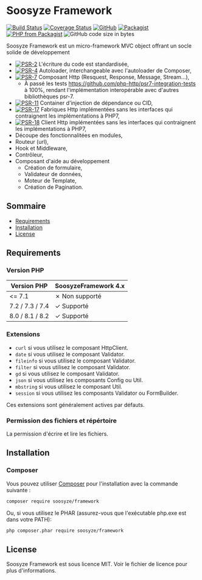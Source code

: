 # Soosyze Framework

[![Build Status](https://github.com/soosyze/framework/workflows/Tests/badge.svg?branch=master)](https://github.com/soosyze/framework/actions?query=branch:master "Tests")
[![Coverage Status](https://coveralls.io/repos/github/soosyze/framework/badge.svg?branch=master)](https://coveralls.io/github/soosyze/framework?branch=master "Coveralls")
[![GitHub](https://img.shields.io/github/license/mashape/apistatus.svg)](https://github.com/soosyze/framework/blob/master/LICENSE "LICENSE")
[![Packagist](https://img.shields.io/packagist/v/soosyze/framework.svg)](https://packagist.org/packages/soosyze/framework "Packagist")
[![PHP from Packagist](https://img.shields.io/packagist/php-v/soosyze/framework.svg)](#version-php)
![GitHub code size in bytes](https://img.shields.io/github/repo-size/soosyze/framework.svg)

Soosyze Framework est un micro-framework MVC object offrant un socle solide de développement

* [![PSR-2](https://img.shields.io/badge/PSR-2-yellow.svg)](https://www.php-fig.org/psr/psr-2 "Coding Style Guide") L'écriture du code est standardisée,
* [![PSR-4](https://img.shields.io/badge/PSR-4-yellow.svg)](https://www.php-fig.org/psr/psr-4 "Autoloading Standard") Autoloader, interchangeable avec l'autoloader de Composer,
* [![PSR-7](https://img.shields.io/badge/PSR-7-yellow.svg)](https://www.php-fig.org/psr/psr-7 "HTTP Message Interface") Composant Http (Resquest, Response, Message, Stream...),
  * À passé les tests https://github.com/php-http/psr7-integration-tests à 100%, rendant l'implémentation interopérable avec d'autres bibliothèques psr-7.
* [![PSR-11](https://img.shields.io/badge/PSR-11-yellow.svg)](https://www.php-fig.org/psr/psr-11 "Container Interface") Container d'injection de dépendance ou CID,
* [![PSR-17](https://img.shields.io/badge/PSR-17-yellow.svg)](https://www.php-fig.org/psr/psr-17 "HTTP Factories") Fabriques Http implémentées sans les interfaces qui contraignent les implémentations à PHP7,
* [![PSR-18](https://img.shields.io/badge/PSR-18-yellow.svg)](https://www.php-fig.org/psr/psr-18 "HTTP Client") Client Http implémentées sans les interfaces qui contraignent les implémentations à PHP7,
* Découpe des fonctionnalitées en modules,
* Routeur (url),
* Hook et Middleware,
* Contrôleur,
* Composant d'aide au développement
  * Création de formulaire,
  * Validateur de données,
  * Moteur de Template,
  * Création de Pagination.

## Sommaire

* [Requirements](#requirements)
* [Installation](#installation)
* [License](#license)

## Requirements

### Version PHP

| Version PHP     | SoosyzeFramework 4.x |
|-----------------|----------------------|
| <= 7.1          | ✗ Non supporté       |
| 7.2 / 7.3 / 7.4 | ✓ Supporté           |
| 8.0 / 8.1 / 8.2 | ✓ Supporté           |

### Extensions

* `curl` si vous utilisez le composant HttpClient.
* `date` si vous utilisez le composant Validator.
* `fileinfo` si vous utilisez le composant Validator.
* `filter` si vous utilisez le composant Validator.
* `gd` si vous utilisez le composant Validator.
* `json` si vous utilisez les composants Config ou Util.
* `mbstring` si vous utilisez le composant Util.
* `session` si vous utilisez les composants Validator ou FormBuilder.

Ces extensions sont généralement actives par défauts.

### Permission des fichiers et répértoire

La permission d'écrire et lire les fichiers.

## Installation

### Composer

Vous pouvez utiliser [Composer](https://getcomposer.org/) pour l'installation avec la commande suivante :

```sh
composer require soosyze/framework
```

Ou, si vous utilisez le PHAR (assurez-vous que l'exécutable php.exe est dans votre PATH):

```sh
php composer.phar require soosyze/framework
```

## License

Soosyze Framework est sous licence MIT. Voir le fichier de licence pour plus d'informations.